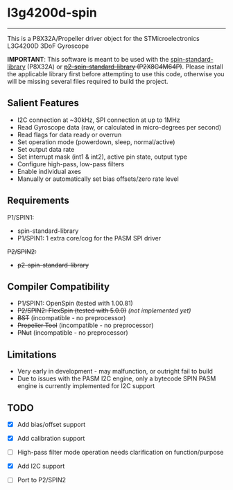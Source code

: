 # l3g4200d-spin 
---------------

This is a P8X32A/Propeller driver object for the STMicroelectronics L3G4200D 3DoF Gyroscope

**IMPORTANT**: This software is meant to be used with the [spin-standard-library](https://github.com/avsa242/spin-standard-library) (P8X32A) or ~~[p2-spin-standard-library](https://github.com/avsa242/p2-spin-standard-library) (P2X8C4M64P)~~. Please install the applicable library first before attempting to use this code, otherwise you will be missing several files required to build the project.

## Salient Features

* I2C connection at ~30kHz, SPI connection at up to 1MHz
* Read Gyroscope data (raw, or calculated in micro-degrees per second)
* Read flags for data ready or overrun
* Set operation mode (powerdown, sleep, normal/active)
* Set output data rate
* Set interrupt mask (int1 & int2), active pin state, output type
* Configure high-pass, low-pass filters
* Enable individual axes
* Manually or automatically set bias offsets/zero rate level

## Requirements

P1/SPIN1:
* spin-standard-library
* P1/SPIN1: 1 extra core/cog for the PASM SPI driver

~~P2/SPIN2:~~
* ~~p2-spin-standard-library~~

## Compiler Compatibility

* P1/SPIN1: OpenSpin (tested with 1.00.81)
* ~~P2/SPIN2: FlexSpin (tested with 5.0.0)~~ _(not implemented yet)_
* ~~BST~~ (incompatible - no preprocessor)
* ~~Propeller Tool~~ (incompatible - no preprocessor)
* ~~PNut~~ (incompatible - no preprocessor)

## Limitations

* Very early in development - may malfunction, or outright fail to build
* Due to issues with the PASM I2C engine, only a bytecode SPIN PASM engine is currently
implemented for I2C support

## TODO
- [x] Add bias/offset support
- [x] Add calibration support
- [ ] High-pass filter mode operation needs clarification on function/purpose
- [x] Add I2C support
- [ ] Port to P2/SPIN2

